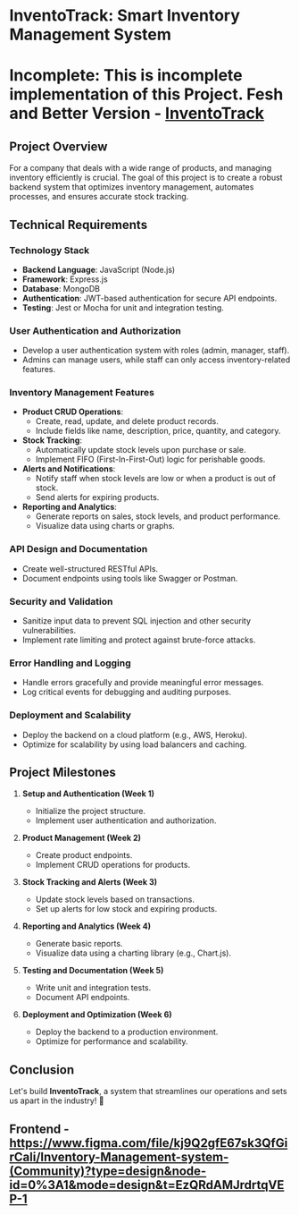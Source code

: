 # InventoTrack: Smart Inventory Management System

# **Incomplete:** This is incomplete implementation of this Project. Fesh and Better Version - [InventoTrack](https://github.com/vasujain275/InventoTrack)

## Project Overview

For a company that deals with a wide range of products, and managing inventory efficiently is crucial. The goal of this project is to create a robust backend system that optimizes inventory management, automates processes, and ensures accurate stock tracking.

## Technical Requirements

### Technology Stack

- **Backend Language**: JavaScript (Node.js)
- **Framework**: Express.js
- **Database**: MongoDB
- **Authentication**: JWT-based authentication for secure API endpoints.
- **Testing**: Jest or Mocha for unit and integration testing.

### User Authentication and Authorization

- Develop a user authentication system with roles (admin, manager, staff).
- Admins can manage users, while staff can only access inventory-related features.

### Inventory Management Features

- **Product CRUD Operations**:
  - Create, read, update, and delete product records.
  - Include fields like name, description, price, quantity, and category.
- **Stock Tracking**:
  - Automatically update stock levels upon purchase or sale.
  - Implement FIFO (First-In-First-Out) logic for perishable goods.
- **Alerts and Notifications**:
  - Notify staff when stock levels are low or when a product is out of stock.
  - Send alerts for expiring products.
- **Reporting and Analytics**:
  - Generate reports on sales, stock levels, and product performance.
  - Visualize data using charts or graphs.

### API Design and Documentation

- Create well-structured RESTful APIs.
- Document endpoints using tools like Swagger or Postman.

### Security and Validation

- Sanitize input data to prevent SQL injection and other security vulnerabilities.
- Implement rate limiting and protect against brute-force attacks.

### Error Handling and Logging

- Handle errors gracefully and provide meaningful error messages.
- Log critical events for debugging and auditing purposes.

### Deployment and Scalability

- Deploy the backend on a cloud platform (e.g., AWS, Heroku).
- Optimize for scalability by using load balancers and caching.

## Project Milestones

1. **Setup and Authentication (Week 1)**

   - Initialize the project structure.
   - Implement user authentication and authorization.

2. **Product Management (Week 2)**

   - Create product endpoints.
   - Implement CRUD operations for products.

3. **Stock Tracking and Alerts (Week 3)**

   - Update stock levels based on transactions.
   - Set up alerts for low stock and expiring products.

4. **Reporting and Analytics (Week 4)**

   - Generate basic reports.
   - Visualize data using a charting library (e.g., Chart.js).

5. **Testing and Documentation (Week 5)**

   - Write unit and integration tests.
   - Document API endpoints.

6. **Deployment and Optimization (Week 6)**
   - Deploy the backend to a production environment.
   - Optimize for performance and scalability.

## Conclusion

Let's build **InventoTrack**, a system that streamlines our operations and sets us apart in the industry! 🚀

## Frontend - https://www.figma.com/file/kj9Q2gfE67sk3QfGirCali/Inventory-Management-system-(Community)?type=design&node-id=0%3A1&mode=design&t=EzQRdAMJrdrtqVEP-1
